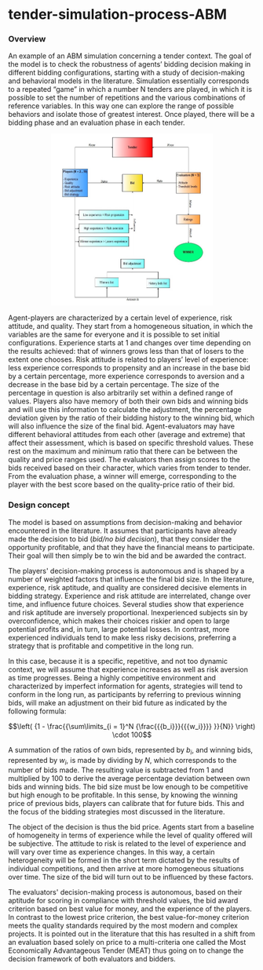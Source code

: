 # tender-simulation-process-ABM

### Overview

An example of an ABM simulation concerning a tender context. The goal of the model is to check the robustness of agents’ bidding decision making in different bidding configurations, starting with a study of decision-making and behavioral models in the literature. Simulation essentially corresponds to a repeated “game” in which a number N tenders are played, in which it is possible to set the number of repetitions and the various combinations of reference variables. In this way one can explore the range of possible behaviors and isolate those of greatest interest. Once played, there will be a bidding phase and an evaluation phase in each tender.

<p align="center">
  <img src="https://github.com/RicPiz/tender-simulation-process-ABM/blob/e61080ff7ee37354fc826f1a685cafa1233c7a4a/model%20_diagram.jpg" height="350" width="330">
</p>

Agent-players are characterized by a certain level of experience, risk attitude, and quality. They start from a homogeneous situation, in which the variables are the same for everyone and it is possible to set initial configurations. Experience starts at 1 and changes over time depending on the results achieved: that of winners grows less than that of losers to the extent one chooses. Risk attitude is related to players’ level of experience: less experience corresponds to propensity and an increase in the base bid by a certain percentage, more experience corresponds to aversion and a decrease in the base bid by a certain percentage. The size of the percentage in question is also arbitrarily set within a defined range of values. Players also have memory of both their own bids and winning bids and will use this information to calculate the adjustment, the percentage deviation given by the ratio of their bidding history to the winning bid, which will also influence the size of the final bid. Agent-evaluators may have different behavioral attitudes from each other (average and extreme) that affect their assessment, which is based on specific threshold values. These rest on the maximum and minimum ratio that there can be between the quality and price ranges used. The evaluators then assign scores to the bids received based on their character, which varies from tender to tender. From the evaluation phase, a winner will emerge, corresponding to the player with the best score based on the quality-price ratio of their bid.


### Design concept

The model is based on assumptions from decision-making and behavior encountered in the literature. It assumes that participants have already made the decision to bid (*bid/no bid decision*), that they consider the opportunity profitable, and that they have the financial means to participate. Their goal will then simply be to win the bid and be awarded the contract.

The players' decision-making process is autonomous and is shaped by a number of weighted factors that influence the final bid size. In the literature, experience, risk aptitude, and quality are considered decisive elements in bidding strategy. Experience and risk attitude are interrelated, change over time, and influence future choices. Several studies show that experience and risk aptitude are inversely proportional. Inexperienced subjects sin by overconfidence, which makes their choices riskier and open to large potential profits and, in turn, large potential losses. In contrast, more experienced individuals tend to make less risky decisions, preferring a strategy that is profitable and competitive in the long run.

In this case, because it is a specific, repetitive, and not too dynamic context, we will assume that experience increases as well as risk aversion as time progresses. Being a highly competitive environment and characterized by imperfect information for agents, strategies will tend to conform in the long run, as participants by referring to previous winning bids, will make an adjustment on their bid future as indicated by the following formula:

$$\left( {1 - \frac{{\sum\limits_{i = 1}^N {\frac{{{b_i}}}{{{w_i}}}} }}{N}} \right) \cdot 100$$

A summation of the ratios of own bids, represented by $b_i$, and winning bids, represented by $w_i$, is made by dividing by $N$, which corresponds to the number of bids made. The resulting value is subtracted from 1 and multiplied by 100 to derive the average percentage deviation between own bids and winning bids. The bid size must be low enough to be competitive but high enough to be profitable. In this sense, by knowing the winning price of previous bids, players can calibrate that for future bids. This and the focus of the bidding strategies most discussed in the literature.

The object of the decision is thus the bid price. Agents start from a baseline of homogeneity in terms of experience while the level of quality offered will be subjective. The attitude to risk is related to the level of experience and will vary over time as experience changes. In this way, a certain heterogeneity will be formed in the short term dictated by the results of individual competitions, and then arrive at more homogeneous situations over time. The size of the bid will turn out to be influenced by these factors.

The evaluators' decision-making process is autonomous, based on their aptitude for scoring in compliance with threshold values, the bid award criterion based on best value for money, and the experience of the players. In contrast to the lowest price criterion, the best value-for-money criterion meets the quality standards required by the most modern and complex projects. It is pointed out in the literature that this has resulted in a shift from an evaluation based solely on price to a multi-criteria one called the Most Economically Advantageous Tender (MEAT) thus going on to change the decision framework of both evaluators and bidders.
